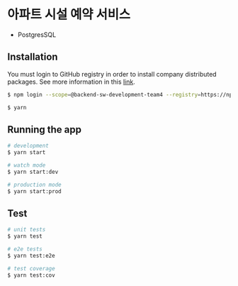 # 아파트 시설 예약 서비스
  * PostgresSQL

## Installation

You must login to GitHub registry in order to install company distributed packages. See more information in this [link](https://docs.github.com/en/packages/working-with-a-github-packages-registry/working-with-the-npm-registry#authenticating-with-a-personal-access-token).

```bash
$ npm login --scope=@backend-sw-development-team4 --registry=https://npm.pkg.github.com
```

```bash
$ yarn
```

## Running the app

```bash
# development
$ yarn start

# watch mode
$ yarn start:dev

# production mode
$ yarn start:prod
```

## Test

```bash
# unit tests
$ yarn test

# e2e tests
$ yarn test:e2e

# test coverage
$ yarn test:cov
```
